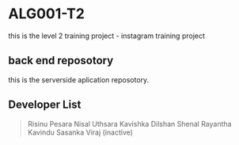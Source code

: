 # ALG001-T2
this is the level 2 training project - instagram training project

## back end reposotory
this is the serverside aplication reposotory. 


## Developer List
> Risinu Pesara
> Nisal Uthsara
> Kavishka Dilshan
> Shenal Rayantha
> Kavindu Sasanka
> Viraj (inactive)

